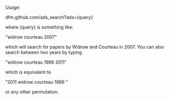 Usage:

dfm.github.com/ads_search?ads={query}

where {query} is something like:

"widrow courteau 2007"

which will search for papers by Widrow and Courteau in 2007.  You can also search between two years by typing

"widrow courteau 1986 2011"

which is equivalent to 

"2011 widrow courteau 1986 "

or any other permutation.
